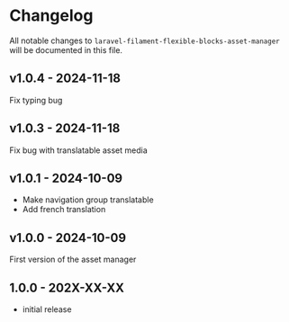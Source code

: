 # Changelog

All notable changes to `laravel-filament-flexible-blocks-asset-manager` will be documented in this file.

## v1.0.4 - 2024-11-18

Fix typing bug

## v1.0.3 - 2024-11-18

Fix bug with translatable asset media

## v1.0.1 - 2024-10-09

- Make navigation group translatable
- Add french translation

## v1.0.0 - 2024-10-09

First version of the asset manager

## 1.0.0 - 202X-XX-XX

- initial release
